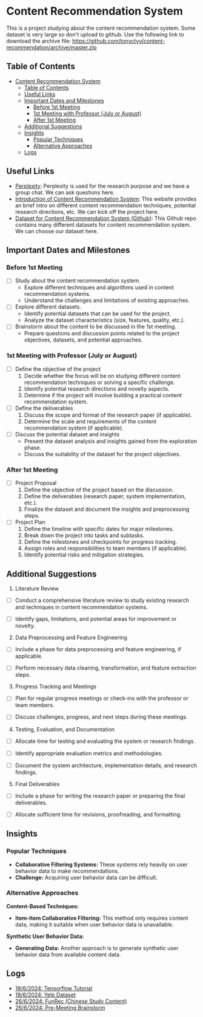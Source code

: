 # Content Recommendation System
This is a project studying about the content recommendation system. Some dataset is very large so don't upload to github. Use the following link to download the archive file: https://github.com/tonyctyy/content-recommendation/archive/master.zip

## Table of Contents
- [Content Recommendation System](#content-recommendation-system)
  - [Table of Contents](#table-of-contents)
  - [Useful Links](#useful-links)
  - [Important Dates and Milestones](#important-dates-and-milestones)
    - [Before 1st Meeting ](#before-1st-meeting-)
    - [1st Meeting with Professor (July or August) ](#1st-meeting-with-professor-july-or-august-)
    - [After 1st Meeting ](#after-1st-meeting-)
  - [Additional Suggestions](#additional-suggestions)
  - [Insights](#insights)
    - [Popular Techniques](#popular-techniques)
    - [Alternative Approaches](#alternative-approaches)
  - [Logs](#logs)



## Useful Links
- [Perplexity](https://www.perplexity.ai/collections/Content-Recommendation-FYP-r8AxwOpsSAyDXFh7Np00lg): Perplexity is used for the research purpose and we have a group chat. We can ask questions here.
- [Introduction of Content Recommendation System](https://slogix.in/phd-research-topics-in-recommender-systems-based-on-deep-learning/): This website provides an brief intro on different content recommendation techniques, potential research directions, etc. We can kick off the project here.
- [Dataset for Content Recommendation System (Github)](https://github.com/RUCAIBox/RecSysDatasets): This Github repo contains many different datasets for content recommendation system. We can choose our dataset here.



## Important Dates and Milestones
### Before 1st Meeting <a name="before-1st-meeting"></a>
- [ ] Study about the content recommendation system.
  - Explore different techniques and algorithms used in content recommendation systems.
  - Understand the challenges and limitations of existing approaches.
- [ ] Explore different datasets.
  - Identify potential datasets that can be used for the project.
  - Analyze the dataset characteristics (size, features, quality, etc.).
- [ ] Brainstorm about the content to be discussed in the 1st meeting.
  - Prepare questions and discussion points related to the project objectives, datasets, and potential approaches.


### 1st Meeting with Professor (July or August) <a name="1st-meeting-with-professor-july-or-august"></a>
- [ ] Define the objective of the project
  1. Decide whether the focus will be on studying different content recommendation techniques or solving a specific challenge.
  2. Identify potential research directions and novelty aspects.
  3. Determine if the project will involve building a practical content recommendation system.
- [ ] Define the deliverables
  1. Discuss the scope and format of the research paper (if applicable).
  2. Determine the scale and requirements of the content recommendation system (if applicable).
- [ ] Discuss the potential dataset and insights
  - Present the dataset analysis and insights gained from the exploration phase.
  - Discuss the suitability of the dataset for the project objectives.


### After 1st Meeting <a name="after-1st-meeting"></a>
- [ ] Project Proposal
  1. Define the objective of the project based on the discussion.
  2. Define the deliverables (research paper, system implementation, etc.).
  3. Finalize the dataset and document the insights and preprocessing steps.
- [ ] Project Plan
  1. Define the timeline with specific dates for major milestones.
  2. Break down the project into tasks and subtasks.
  3. Define the milestones and checkpoints for progress tracking.
  4. Assign roles and responsibilities to team members (if applicable).
  5. Identify potential risks and mitigation strategies.



## Additional Suggestions
1. Literature Review 
- [ ] Conduct a comprehensive literature review to study existing research and techniques in content recommendation systems.
- [ ] Identify gaps, limitations, and potential areas for improvement or novelty.


2. Data Preprocessing and Feature Engineering
- [ ] Include a phase for data preprocessing and feature engineering, if applicable.
- [ ] Perform necessary data cleaning, transformation, and feature extraction steps.


3. Progress Tracking and Meetings 
- [ ] Plan for regular progress meetings or check-ins with the professor or team members.
- [ ] Discuss challenges, progress, and next steps during these meetings.


4. Testing, Evaluation, and Documentation 
- [ ] Allocate time for testing and evaluating the system or research findings.
- [ ] Identify appropriate evaluation metrics and methodologies.
- [ ] Document the system architecture, implementation details, and research findings.


5. Final Deliverables
- [ ] Include a phase for writing the research paper or preparing the final deliverables.
- [ ] Allocate sufficient time for revisions, proofreading, and formatting.



## Insights
### Popular Techniques 
- **Collaborative Filtering Systems:** These systems rely heavily on user behavior data to make recommendations.
- **Challenge:** Acquiring user behavior data can be difficult.


### Alternative Approaches 
**Content-Based Techniques:**
- **Item-Item Collaborative Filtering:** This method only requires content data, making it suitable when user behavior data is unavailable.

**Synthetic User Behavior Data:**
- **Generating Data:** Another approach is to generate synthetic user behavior data from available content data.



## Logs
- [18/6/2024: Tensorflow Tutorial](logs/tensorflow_tutorial.md)
- [18/6/2024: Yelp Dataset](logs/dataset/yelp.md)
- [26/6/2024: FunRec (Chinese Study Content)](logs/funrec_tutorial.md)
- [26/6/2024: Pre-Meeting Brainstorm](logs/pre-meeting_brainstorm.md)